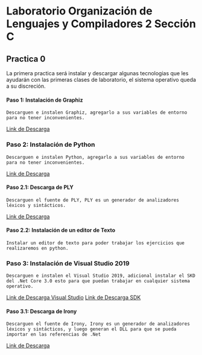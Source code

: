# Laboratorio Organización de Lenguajes y Compiladores 2 Sección C
## Practica 0

La primera practica será instalar y descargar algunas tecnologias que les ayudarán con las primeras clases de laboratorio, el sistema operativo queda a su discreción.

#### Paso 1: Instalación de Graphiz
    Descarguen e instalen Graphiz, agregarlo a sus variables de entorno para no tener inconvenientes.
  [Link de Descarga](https://graphviz.org/download/)

### Paso 2: Instalación de Python
    Descarguen e instalen Python, agregarlo a sus variables de entorno para no tener inconvenientes.
   [Link de Descarga](https://www.python.org/downloads/)

  #### Paso 2.1: Descarga de PLY
    Descarguen el fuente de PLY, PLY es un generador de analizadores léxicos y sintácticos.
   [Link de Descarga](https://www.dabeaz.com/ply/)
  
  #### Paso 2.2: Instalación de un editor de Texto
    Instalar un editor de texto para poder trabajar los ejercicios que realizaremos en python.
   
### Paso 3: Instalación de Visual Studio 2019
    Descarguen e instalen el Visual Studio 2019, adicional instalar el SKD del .Net Core 3.0 esto para que puedan trabajar en cualquier sistema operativo.
  [Link de Descarga Visual Studio](https://visualstudio.microsoft.com/es/)
  [Link de Descarga SDK](https://dotnet.microsoft.com/download/dotnet-core/3.0)
  
  
  #### Paso 3.1: Descarga de Irony
    Descarguen el fuente de Irony, Irony es un generador de analizadores léxicos y sintácticos, y luego generan el DLL para que se pueda importar en las referencias de .Net
   [Link de Descarga](https://archive.codeplex.com/?p=irony)
 
